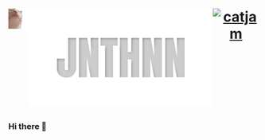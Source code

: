 <h1 align="center">
        <div style="display: flex; justify-content: space-between;">
                <div>
                        <img src="https://raw.githubusercontent.com/JNTHNN/JNTHNN/master/catjam.gif" alt="catjam">
                </div>
                <div>
                        <img src="https://raw.githubusercontent.com/JNTHNN/JNTHNN/master/JNTHNN.svg" alt="JNTHNN" style="width:100%;height:auto;object-fit:cover;">
                </div>
                <div>
                    <a href="https://raw.githubusercontent.com/JNTHNN/JNTHNN/master/catjam.gif">
                        <img src="https://example.com/your-image-url" alt="catjam">
                    </a>
                </div>
        </div>
</h1>

### Hi there 👋

<!--
**JNTHNN/JNTHNN** is a ✨ _special_ ✨ repository because its `README.md` (this file) appears on your GitHub profile.

Here are some ideas to get you started:

- 🔭 I’m currently working on ...
- 🌱 I’m currently learning ...
- 👯 I’m looking to collaborate on ...
- 🤔 I’m looking for help with ...
- 💬 Ask me about ...
- 📫 How to reach me: ...
- 😄 Pronouns: ...
- ⚡ Fun fact: ...
-->
